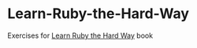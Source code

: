 # Learn-Ruby-the-Hard-Way
<p>Exercises for <a href="http://learnrubythehardway.org/book/index.html">Learn Ruby the Hard Way</a> book</p>
